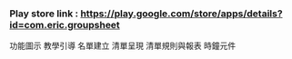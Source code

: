 ### Play store link : https://play.google.com/store/apps/details?id=com.eric.groupsheet
功能圖示
教學引導
名單建立
清單呈現
清單規則與報表
時鐘元件
